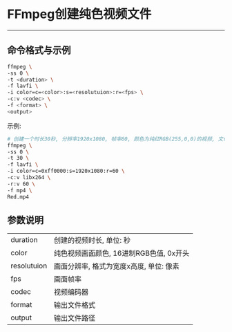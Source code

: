 # FFmpeg创建纯色视频文件

---

## 命令格式与示例

```bash
ffmpeg \
-ss 0 \
-t <duration> \
-f lavfi \
-i color=c=<color>:s=<resolutuion>:r=<fps> \
-c:v <codec> \
-f <format> \
<output>
```

示例:

```bash
# 创建一个时长30秒, 分辨率1920x1080, 帧率60, 颜色为纯红RGB(255,0,0)的视频, 文件名为Red.mp4
ffmpeg \
-ss 0 \
-t 30 \
-f lavfi \
-i color=c=0xff0000:s=1920x1080:r=60 \
-c:v libx264 \
-r:v 60 \
-f mp4 \
Red.mp4
```

## 参数说明

|||
|:-|:-|
|duration|创建的视频时长, 单位: 秒|
|color|纯色视频画面颜色, 16进制RGB色值, 0x开头|
|resolutuion|画面分辨率, 格式为宽度x高度, 单位: 像素|
|fps|画面帧率|
|codec|视频编码器|
|format|输出文件格式|
|output|输出文件路径|